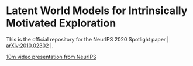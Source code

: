
# Latent World Models for Intrinsically Motivated Exploration
This is the official repository for the NeurIPS 2020 Spotlight paper | [arXiv:2010.02302](https://arxiv.org/abs/2010.02302) |.

[10m video presentation from NeurIPS](https://slideslive.com/38937965/latent-world-models-for-intrinsically-motivated-exploration)